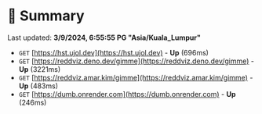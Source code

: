 # 📖 Summary
Last updated: **3/9/2024, 6:55:55 PG "Asia/Kuala_Lumpur"**

- `GET` [https://hst.ujol.dev](https://hst.ujol.dev) - **Up** (696ms)
- `GET` [https://reddviz.deno.dev/gimme](https://reddviz.deno.dev/gimme) - **Up** (3221ms)
- `GET` [https://reddviz.amar.kim/gimme](https://reddviz.amar.kim/gimme) - **Up** (483ms)
- `GET` [https://dumb.onrender.com](https://dumb.onrender.com) - **Up** (246ms)
